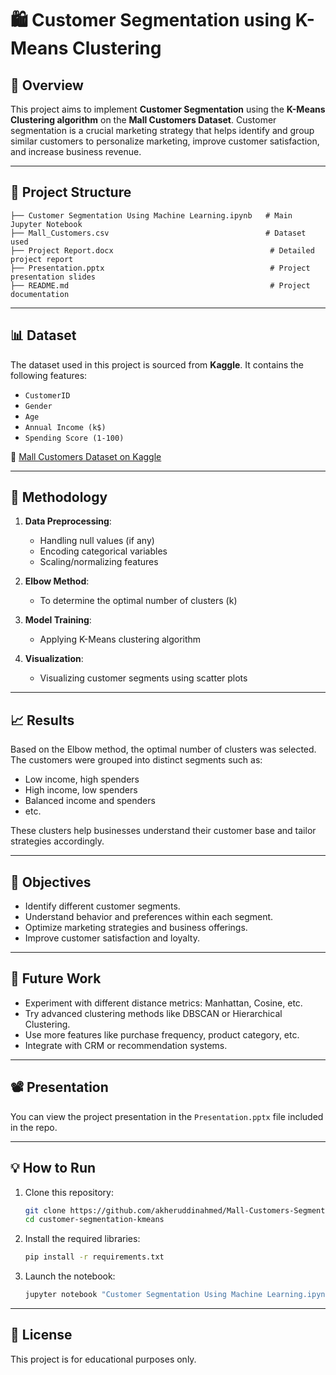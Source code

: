 
# 🛍️ Customer Segmentation using K-Means Clustering

## 📌 Overview

This project aims to implement **Customer Segmentation** using the **K-Means Clustering algorithm** on the **Mall Customers Dataset**. Customer segmentation is a crucial marketing strategy that helps identify and group similar customers to personalize marketing, improve customer satisfaction, and increase business revenue.

---

## 📁 Project Structure

```
├── Customer Segmentation Using Machine Learning.ipynb   # Main Jupyter Notebook
├── Mall_Customers.csv                                   # Dataset used
├── Project Report.docx                                   # Detailed project report
├── Presentation.pptx                                     # Project presentation slides
├── README.md                                             # Project documentation
```

---

## 📊 Dataset

The dataset used in this project is sourced from **Kaggle**. It contains the following features:

- `CustomerID`
- `Gender`
- `Age`
- `Annual Income (k$)`
- `Spending Score (1-100)`

📂 [Mall Customers Dataset on Kaggle](https://www.kaggle.com/vjchoudhary7/customer-segmentation-tutorial)

---

## 🧠 Methodology

1. **Data Preprocessing**:
   - Handling null values (if any)
   - Encoding categorical variables
   - Scaling/normalizing features

2. **Elbow Method**:
   - To determine the optimal number of clusters (k)

3. **Model Training**:
   - Applying K-Means clustering algorithm

4. **Visualization**:
   - Visualizing customer segments using scatter plots

---

## 📈 Results

Based on the Elbow method, the optimal number of clusters was selected. The customers were grouped into distinct segments such as:

- Low income, high spenders
- High income, low spenders
- Balanced income and spenders
- etc.

These clusters help businesses understand their customer base and tailor strategies accordingly.

---

## 🎯 Objectives

- Identify different customer segments.
- Understand behavior and preferences within each segment.
- Optimize marketing strategies and business offerings.
- Improve customer satisfaction and loyalty.

---

## 🔮 Future Work

- Experiment with different distance metrics: Manhattan, Cosine, etc.
- Try advanced clustering methods like DBSCAN or Hierarchical Clustering.
- Use more features like purchase frequency, product category, etc.
- Integrate with CRM or recommendation systems.

---



## 📽️ Presentation

You can view the project presentation in the `Presentation.pptx` file included in the repo.

---

## 💡 How to Run

1. Clone this repository:
   ```bash
   git clone https://github.com/akheruddinahmed/Mall-Customers-Segmentation.git
   cd customer-segmentation-kmeans
   ```

2. Install the required libraries:
   ```bash
   pip install -r requirements.txt
   ```

3. Launch the notebook:
   ```bash
   jupyter notebook "Customer Segmentation Using Machine Learning.ipynb"
   ```

---

## 📝 License

This project is for educational purposes only.
